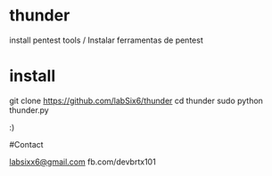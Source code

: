 # thunder
install pentest tools / Instalar ferramentas de pentest

# install
git clone https://github.com/labSix6/thunder
cd thunder
sudo python thunder.py

:)

#Contact

labsixx6@gmail.com
fb.com/devbrtx101
